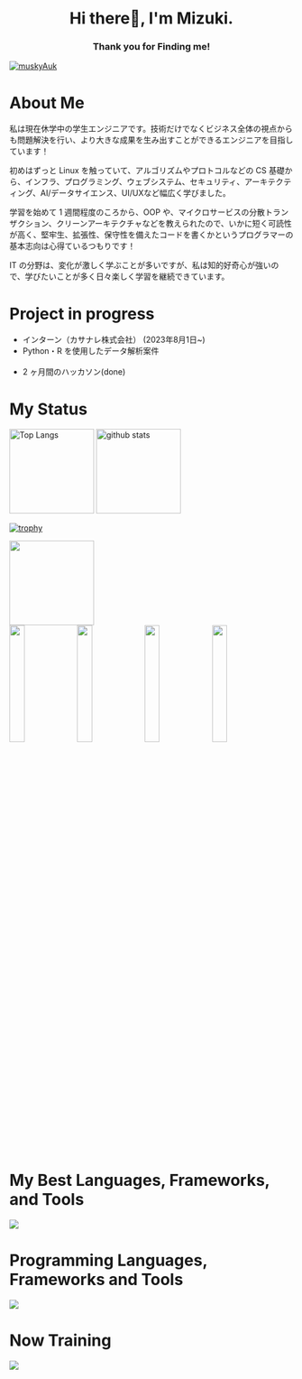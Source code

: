 <h1 align="center"> 
Hi there👋, I'm Mizuki.
</h1>

<h3 align="center"> 
Thank you for Finding me!
</h3>

[![muskyAuk](https://img.shields.io/endpoint?url=https%3A%2F%2Fatcoder-badges.now.sh%2Fapi%2Fatcoder%2Fjson%2FmuskyAuk)](https://atcoder.jp/users/muskyAuk)

# About Me

私は現在休学中の学生エンジニアです。技術だけでなくビジネス全体の視点からも問題解決を行い、より大きな成果を生み出すことができるエンジニアを目指しています！

初めはずっと Linux を触っていて、アルゴリズムやプロトコルなどの CS 基礎から、インフラ、プログラミング、ウェブシステム、セキュリティ、アーキテクティング、AI/データサイエンス、UI/UXなど幅広く学びました。

学習を始めて 1 週間程度のころから、OOP や、マイクロサービスの分散トランザクション、クリーンアーキテクチャなどを教えられたので、いかに短く可読性が高く、堅牢生、拡張性、保守性を備えたコードを書くかというプログラマーの基本志向は心得ているつもりです！

IT の分野は、変化が激しく学ぶことが多いですが、私は知的好奇心が強いので、学びたいことが多く日々楽しく学習を継続できています。
<br>

# Project in progress

- インターン（カサナレ株式会社） (2023年8月1日~)
- Python・R を使用したデータ解析案件
  <br>
  <br>
- 2 ヶ月間のハッカソン(done)

# My Status

<p align="left"> 
  <img alt="Top Langs" height="150px" src="https://github-readme-stats.vercel.app/api/top-langs/?username=mizuki-sleeper&layout=compact&count_private=true&show_icons=true&theme=dracula" />
  <img alt="github stats" height="150px" src="https://github-readme-stats.vercel.app/api?username=mizuki-sleeper&count_private=true&show_icons=true&show_icons=true&theme=dracula" />
</p>

[![trophy](https://github-profile-trophy.vercel.app/?username=mizuki-sleeper&theme=dracula&column=7)](https://github.com/ryo-ma/github-profile-trophy)

 <p align="left"> 
  <img  height="150px" src="http://github-profile-summary-cards.vercel.app/api/cards/profile-details?username=mizuki-sleeper&theme=dracula" />
   <br/>

   <img  width="23%" src="http://github-profile-summary-cards.vercel.app/api/cards/repos-per-language?username=mizuki-sleeper&theme=dracula" />
   <img  width="23%" src="http://github-profile-summary-cards.vercel.app/api/cards/most-commit-language?username=mizuki-sleeper&theme=dracula" />
   <img  width="23%" src="http://github-profile-summary-cards.vercel.app/api/cards/stats?username=mizuki-sleeper&theme=dracula" />
   <img  width="23%" src="http://github-profile-summary-cards.vercel.app/api/cards/productive-time?username=mizuki-sleeper&theme=dracula&utcOffset=9" />
  </p>
  <br>

# My Best Languages, Frameworks, and Tools

<img src="https://skillicons.dev/icons?i=py,flask,go,ts,react,redux,html,sass,docker,git,vscode" />
<br>

# Programming Languages, Frameworks and Tools

<img src="https://skillicons.dev/icons?i=py,flask,fastapi,go,c,js,ts,react,redux,html,css,sass,bootstrap,materialui,sqlite,mysql,postgres,docker,firebase,aws,gcp,azure,neovim,github,git,linux,postman,vscode,figma" />
<br>

# Now Training

<img src="https://skillicons.dev/icons?i=py,go,docker,kubernetes" />
<br>
